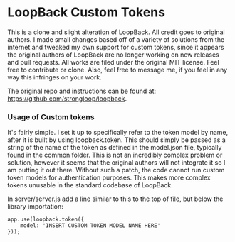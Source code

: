 # LoopBack Custom Tokens

This is a clone and slight alteration of LoopBack. All credit goes to original authors. I made small changes based off of a variety of solutions from the internet and tweaked my own support for custom tokens, since it appears the original authors of LoopBack are no longer working on new releases and pull requests. All works are filed under the original MIT license. Feel free to contribute or clone. Also, feel free to message me, if you feel in any way this infringes on your work.

The original repo and instructions can be found at: https://github.com/strongloop/loopback.

### Usage of Custom tokens

It's fairly simple. I set it up to specifically refer to the token model by name, after it is built by using loopback.token. This should simply be passed as a string of the name of the token as defined in the model.json file, typically found in the common folder. This is not an incredibly complex problem or solution, however it seems that the original authors will not integrate it so I am putting it out there. Without such a patch, the code cannot run custom token models for authentication purposes. This makes more complex tokens unusable in the standard codebase of LoopBack.

In server/server.js add a line similar to this to the top of file, but below the library importation:

```
app.use(loopback.token({
    model: 'INSERT CUSTOM TOKEN MODEL NAME HERE'
}));
```
